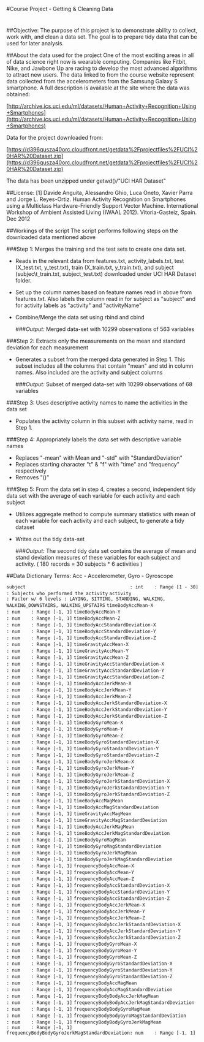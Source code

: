 #Course Project - Getting & Cleaning Data
#
##Objective: 
The purpose of this project is to demonstrate ability to collect, work with, and clean a data set. The goal is to prepare tidy data that can be used for later analysis. 

##About the data used for the project
One of the most exciting areas in all of data science right now is wearable computing. Companies like Fitbit, Nike, and Jawbone Up are racing to develop the most advanced algorithms to attract new users. The data linked to from the course website represent data collected from the accelerometers from the Samsung Galaxy S smartphone. A full description is available at the site where the data was obtained:

[http://archive.ics.uci.edu/ml/datasets/Human+Activity+Recognition+Using+Smartphones](http://archive.ics.uci.edu/ml/datasets/Human+Activity+Recognition+Using+Smartphones)

Data for the project downloaded from:

[https://d396qusza40orc.cloudfront.net/getdata%2Fprojectfiles%2FUCI%20HAR%20Dataset.zip](https://d396qusza40orc.cloudfront.net/getdata%2Fprojectfiles%2FUCI%20HAR%20Dataset.zip)

The data has been unzipped under getwd()/"UCI HAR Dataset"

##License:
[1] Davide Anguita, Alessandro Ghio, Luca Oneto, Xavier Parra and Jorge L. Reyes-Ortiz. Human Activity Recognition on Smartphones using a Multiclass Hardware-Friendly Support Vector Machine. International Workshop of Ambient Assisted Living (IWAAL 2012). Vitoria-Gasteiz, Spain. Dec 2012


##Workings of the script 
The script performs following steps on the downloaded data mentioned above

###Step 1: Merges the training and the test sets to create one data set.

* Reads in the relevant data from features.txt, activity\_labels.txt, test (X\_test.txt, y\_test.txt), train (X\_train.txt, y\_train.txt), and subject (subjec\t_train.txt, subject\_test.txt) downloaded under UCI HAR Dataset folder.
* Set up the column names based on feature names read in above from features.txt. Also labels the column read in for subject as "subject" and for activity labels as "activity" and "activityName"
* Combine/Merge the data set using rbind and cbind

	###*Output:*
Merged data-set with 10299 observations of 563 variables

###Step 2: Extracts only the measurements on the mean and standard deviation for each measurement

* Generates a subset from the merged data generated in Step 1. This subset includes all the columns that contain "mean" and std in column names. Also included are the activity and subject columns

	###*Output:* 
Subset of merged data-set with 10299 observations of 68 variables

###Step 3: Uses descriptive activity names to name the activities in the data set

* Populates the activity column in this subset with activity name, read in Step 1. 

###Step 4: Appropriately labels the data set with descriptive variable names

* Replaces "-mean" with Mean and "-std" with "StandardDeviation"
* Replaces starting character "t" & "f" with "time" and "frequency" respectively
* Removes "()"

###Step 5: From the data set in step 4, creates a second, independent tidy data set with the average of each variable for each activity and each subject

* Utilizes aggregate method to compute summary statistics with mean of each variable for each activity and each subject, to generate a tidy dataset
* Writes out the tidy data-set

	###*Output:* 
The second tidy data set contains the average of mean and stand deviation measures of these variables for each subject and activity. ( 180 records = 30 subjects * 6 activities )

##Data Dictionary
	Terms: Acc - Accelerometer, Gyro - Gyroscope

 `subject                                      : int  	: Range [1 - 30]  	: Subjects who performed the activity`
 `activity 									   : Factor w/ 6 levels : LAYING, SITTING, STANDING, WALKING, WALKING_DOWNSTAIRS, WALKING_UPSTAIRS`
 `timeBodyAccMean-X							   : num  	: Range [-1, 1]`
 `timeBodyAccMean-Y							   : num  	: Range [-1, 1]`
 `timeBodyAccMean-Z							   : num  	: Range [-1, 1]`
 `timeBodyAccStandardDeviation-X   			   : num  	: Range [-1, 1]`
 `timeBodyAccStandardDeviation-Y   			   : num  	: Range [-1, 1]`
 `timeBodyAccStandardDeviation-Z               : num  	: Range [-1, 1]`
 `timeGravityAccMean-X                         : num  	: Range [-1, 1]`
 `timeGravityAccMean-Y                         : num  	: Range [-1, 1]`
 `timeGravityAccMean-Z                         : num  	: Range [-1, 1]`
 `timeGravityAccStandardDeviation-X            : num  	: Range [-1, 1]`
 `timeGravityAccStandardDeviation-Y            : num  	: Range [-1, 1]`
 `timeGravityAccStandardDeviation-Z            : num  	: Range [-1, 1]`
 `timeBodyAccJerkMean-X                        : num  	: Range [-1, 1]`
 `timeBodyAccJerkMean-Y                        : num  	: Range [-1, 1]`
 `timeBodyAccJerkMean-Z                        : num  	: Range [-1, 1]`
 `timeBodyAccJerkStandardDeviation-X           : num  	: Range [-1, 1]`
 `timeBodyAccJerkStandardDeviation-Y           : num  	: Range [-1, 1]`
 `timeBodyAccJerkStandardDeviation-Z           : num  	: Range [-1, 1]`
 `timeBodyGyroMean-X                           : num  	: Range [-1, 1]`
 `timeBodyGyroMean-Y                           : num  	: Range [-1, 1]`
 `timeBodyGyroMean-Z                           : num  	: Range [-1, 1]`
 `timeBodyGyroStandardDeviation-X              : num  	: Range [-1, 1]`
 `timeBodyGyroStandardDeviation-Y              : num  	: Range [-1, 1]`
 `timeBodyGyroStandardDeviation-Z              : num  	: Range [-1, 1]`
 `timeBodyGyroJerkMean-X                       : num  	: Range [-1, 1]`
 `timeBodyGyroJerkMean-Y                       : num  	: Range [-1, 1]`
 `timeBodyGyroJerkMean-Z                       : num  	: Range [-1, 1]`
 `timeBodyGyroJerkStandardDeviation-X          : num  	: Range [-1, 1]`
 `timeBodyGyroJerkStandardDeviation-Y          : num  	: Range [-1, 1]`
 `timeBodyGyroJerkStandardDeviation-Z          : num  	: Range [-1, 1]`
 `timeBodyAccMagMean                           : num  	: Range [-1, 1]`
 `timeBodyAccMagStandardDeviation              : num  	: Range [-1, 1]`
 `timeGravityAccMagMean                        : num  	: Range [-1, 1]`
 `timeGravityAccMagStandardDeviation           : num  	: Range [-1, 1]`
 `timeBodyAccJerkMagMean                       : num  	: Range [-1, 1]`
 `timeBodyAccJerkMagStandardDeviation          : num  	: Range [-1, 1]`
 `timeBodyGyroMagMean                          : num  	: Range [-1, 1]`
 `timeBodyGyroMagStandardDeviation             : num  	: Range [-1, 1]`
 `timeBodyGyroJerkMagMean                      : num  	: Range [-1, 1]`
 `timeBodyGyroJerkMagStandardDeviation         : num  	: Range [-1, 1]`
 `frequencyBodyAccMean-X                       : num  	: Range [-1, 1]`
 `frequencyBodyAccMean-Y                       : num  	: Range [-1, 1]`
 `frequencyBodyAccMean-Z                       : num  	: Range [-1, 1]`
 `frequencyBodyAccStandardDeviation-X          : num  	: Range [-1, 1]`
 `frequencyBodyAccStandardDeviation-Y          : num  	: Range [-1, 1]`
 `frequencyBodyAccStandardDeviation-Z          : num  	: Range [-1, 1]`
 `frequencyBodyAccJerkMean-X                   : num  	: Range [-1, 1]`
 `frequencyBodyAccJerkMean-Y                   : num  	: Range [-1, 1]`
 `frequencyBodyAccJerkMean-Z                   : num  	: Range [-1, 1]`
 `frequencyBodyAccJerkStandardDeviation-X      : num  	: Range [-1, 1]`
 `frequencyBodyAccJerkStandardDeviation-Y      : num  	: Range [-1, 1]`
 `frequencyBodyAccJerkStandardDeviation-Z      : num  	: Range [-1, 1]`
 `frequencyBodyGyroMean-X                      : num  	: Range [-1, 1]`
 `frequencyBodyGyroMean-Y                      : num  	: Range [-1, 1]`
 `frequencyBodyGyroMean-Z                      : num  	: Range [-1, 1]`
 `frequencyBodyGyroStandardDeviation-X         : num  	: Range [-1, 1]`
 `frequencyBodyGyroStandardDeviation-Y         : num  	: Range [-1, 1]`
 `frequencyBodyGyroStandardDeviation-Z         : num  	: Range [-1, 1]`
 `frequencyBodyAccMagMean                      : num  	: Range [-1, 1]`
 `frequencyBodyAccMagStandardDeviation         : num  	: Range [-1, 1]`
 `frequencyBodyBodyAccJerkMagMean              : num  	: Range [-1, 1]`
 `frequencyBodyBodyAccJerkMagStandardDeviation : num  	: Range [-1, 1]`
 `frequencyBodyBodyGyroMagMean                 : num  	: Range [-1, 1]`
 `frequencyBodyBodyGyroMagStandardDeviation    : num  	: Range [-1, 1]`
 `frequencyBodyBodyGyroJerkMagMean             : num  	: Range [-1, 1]`
 `frequencyBodyBodyGyroJerkMagStandardDeviation: num  	: Range [-1, 1]`
  